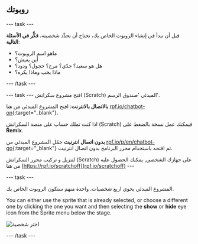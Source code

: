 ## روبوتك

\--- task \---

قبل أن تبدأ في إنشاء الروبوت الخاص بك، تحتاج أن تحدِّد شخصيته، **فكِّر في الأسئلة التالية**:

+ ماهو اسم الروبوت؟
+ أين يعيش؟
+ هل هو سعيد؟ جدّي؟ مرح؟ خجول؟ ودود؟
+ ماذا يحب وماذا يكره؟

\--- /task \---

\--- task \--- افتح مشروع سكراتش (Scratch) المبدئي 'صندوق الرسم'.

**بالاتصال بالانترنت**: افتح المشروع المبدئي من هنا [rpf.io/chatbot-on](http://rpf.io/chatbot-on){:target="_blank"}.

اذا كنت تملك حساب على منصة السكراتش (Scratch) فيمكنك عمل نسخة بالضغط على **Remix**.

**بدون اتصال انترنيت** حمّل المشروع المبدئي من [rpf.io/p/en/chatbot-go](http://rpf.io/p/en/chatbot-go){:target="_blank"} ثم اقتحه باستخدام محرر البرنامج بدون اتصال انترنيت.

لتنزيل و تركيب محرر السكراتش (Scratch) على جهازك الشخصي, يمكنك الحصول عليه من هنا [https://rpf.io/scratchoff](rpf.io/scratchoff) \---

\--- task \---

المشروع المبدئي يحوي اربع شخصيات. واحدة منهم ستكون الروبوت الخاص بك.

You can either use the sprite that is already selected, or choose a different one by clicking the one you want and then selecting the **show** or **hide** eye icon from the Sprite menu below the stage.

![اختر شخصية](images/chatbot-characters.png)

\--- /task \---